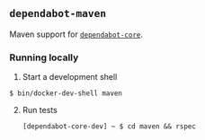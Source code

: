 ## `dependabot-maven`

Maven support for [`dependabot-core`][core-repo].

### Running locally

1. Start a development shell

  ```
  $ bin/docker-dev-shell maven
  ```

2. Run tests
   ```
   [dependabot-core-dev] ~ $ cd maven && rspec
   ```

[core-repo]: https://github.com/dependabot/dependabot-core
